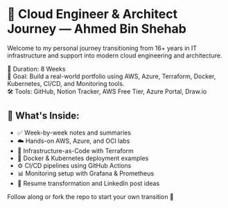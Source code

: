 
# 🚀 Cloud Engineer & Architect Journey — Ahmed Bin Shehab

Welcome to my personal journey transitioning from 16+ years in IT infrastructure and support into modern cloud engineering and architecture.

📅 Duration: 8 Weeks  
🎯 Goal: Build a real-world portfolio using AWS, Azure, Terraform, Docker, Kubernetes, CI/CD, and Monitoring tools.  
🛠️ Tools: GitHub, Notion Tracker, AWS Free Tier, Azure Portal, Draw.io

## 📂 What's Inside:
- ✅ Week-by-week notes and summaries
- ☁️ Hands-on AWS, Azure, and OCI labs
- 🧱 Infrastructure-as-Code with Terraform
- 🐳 Docker & Kubernetes deployment examples
- ⚙️ CI/CD pipelines using GitHub Actions
- 📊 Monitoring setup with Grafana & Prometheus
- 📄 Resume transformation and LinkedIn post ideas

Follow along or fork the repo to start your own transition 🚀
